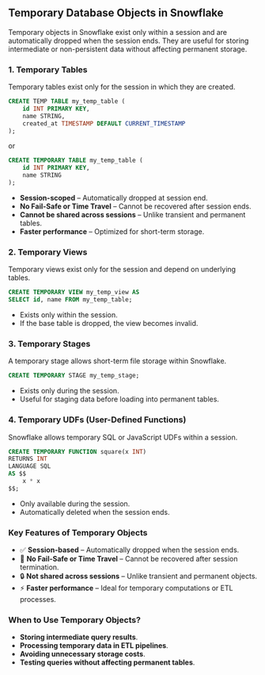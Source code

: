 ## Temporary Database Objects in Snowflake

Temporary objects in Snowflake exist only within a session and are automatically dropped when the session ends. They are useful for storing intermediate or non-persistent data without affecting permanent storage.

### 1. Temporary Tables
Temporary tables exist only for the session in which they are created.

```sql
CREATE TEMP TABLE my_temp_table (
    id INT PRIMARY KEY,
    name STRING,
    created_at TIMESTAMP DEFAULT CURRENT_TIMESTAMP
);
```

or

```sql
CREATE TEMPORARY TABLE my_temp_table (
    id INT PRIMARY KEY,
    name STRING
);
```

- **Session-scoped** – Automatically dropped at session end.
- **No Fail-Safe or Time Travel** – Cannot be recovered after session ends.
- **Cannot be shared across sessions** – Unlike transient and permanent tables.
- **Faster performance** – Optimized for short-term storage.

### 2. Temporary Views
Temporary views exist only for the session and depend on underlying tables.

```sql
CREATE TEMPORARY VIEW my_temp_view AS 
SELECT id, name FROM my_temp_table;
```

- Exists only within the session.
- If the base table is dropped, the view becomes invalid.

### 3. Temporary Stages
A temporary stage allows short-term file storage within Snowflake.

```sql
CREATE TEMPORARY STAGE my_temp_stage;
```

- Exists only during the session.
- Useful for staging data before loading into permanent tables.

### 4. Temporary UDFs (User-Defined Functions)
Snowflake allows temporary SQL or JavaScript UDFs within a session.

```sql
CREATE TEMPORARY FUNCTION square(x INT) 
RETURNS INT 
LANGUAGE SQL 
AS $$
    x * x
$$;
```

- Only available during the session.
- Automatically deleted when the session ends.

### Key Features of Temporary Objects
- ✅ **Session-based** – Automatically dropped when the session ends.
- 🚫 **No Fail-Safe or Time Travel** – Cannot be recovered after session termination.
- 🔒 **Not shared across sessions** – Unlike transient and permanent objects.
- ⚡ **Faster performance** – Ideal for temporary computations or ETL processes.

### When to Use Temporary Objects?
- **Storing intermediate query results**.
- **Processing temporary data in ETL pipelines**.
- **Avoiding unnecessary storage costs**.
- **Testing queries without affecting permanent tables**.